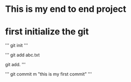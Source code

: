 # This is my end to end project

# first initialize the git
'''
git init
'''


'''
git add abc.txt

git add.
'''

'''
git commit m "this is my first commit"
'''